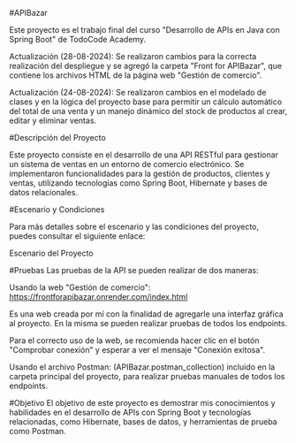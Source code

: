 #APIBazar

Este proyecto es el trabajo final del curso "Desarrollo de APIs en Java con Spring Boot" de TodoCode Academy.

Actualización (28-08-2024): Se realizaron cambios para la correcta realización del despliegue y se agregó la carpeta "Front for APIBazar", que contiene los archivos HTML de la página web "Gestión de comercio".

Actualización (24-08-2024): Se realizaron cambios en el modelado de clases y en la lógica del proyecto base para permitir un cálculo automático del total de una venta y un manejo dinámico del stock de productos al crear, editar y eliminar ventas.

#Descripción del Proyecto

Este proyecto consiste en el desarrollo de una API RESTful para gestionar un sistema de ventas en un entorno de comercio electrónico. Se implementaron funcionalidades para la gestión de productos, clientes y ventas, utilizando tecnologías como Spring Boot, Hibernate y bases de datos relacionales.

#Escenario y Condiciones

Para más detalles sobre el escenario y las condiciones del proyecto, puedes consultar el siguiente enlace:

Escenario del Proyecto

#Pruebas
Las pruebas de la API se pueden realizar de dos maneras:

Usando la web "Gestión de comercio": https://frontforapibazar.onrender.com/index.html

Es una web creada por mí con la finalidad de agregarle una interfaz gráfica al proyecto. En la misma se pueden realizar pruebas de todos los endpoints.

Para el correcto uso de la web, se recomienda hacer clic en el botón "Comprobar conexión" y esperar a ver el mensaje "Conexión exitosa".

Usando el archivo Postman: (APIBazar.postman_collection) incluido en la carpeta principal del proyecto, para realizar pruebas manuales de todos los endpoints.

#Objetivo
El objetivo de este proyecto es demostrar mis conocimientos y habilidades en el desarrollo de APIs con Spring Boot y tecnologías relacionadas, como Hibernate, bases de datos, y herramientas de prueba como Postman.

